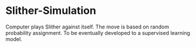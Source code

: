 # Slither-Simulation
Computer plays Slither against itself. The move is based on random probability assignment. To be eventually developed to a supervised learning model.

